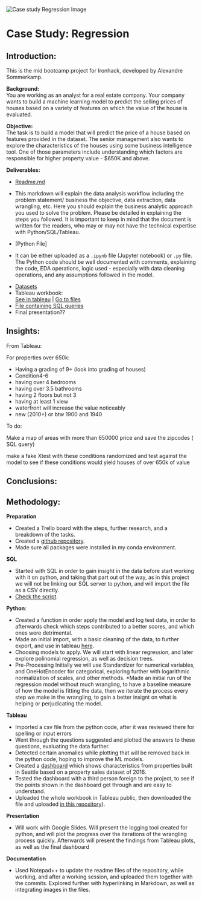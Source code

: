 ![Case study Regression Image](https://education-team-2020.s3-eu-west-1.amazonaws.com/data-analytics/project+banners/real-state-project.jpg)

# Case Study: Regression

## Introduction:
This is the mid bootcamp project for Ironhack, developed by Alexandre Sommerkamp. 

**Background:**  
You are working as an analyst for a real estate company. Your company wants to build a machine learning model to predict the selling prices of houses based on a variety of features on which the value of the house is evaluated.

**Objective:**  
The task is to build a model that will predict the price of a house based on features provided in the dataset. The senior management also wants to explore the characteristics of the houses using some business intelligence tool. One of those parameters include understanding which factors are responsible for higher property value - \$650K and above.

**Deliverables:**   

*  [Readme.md](https://github.com/Alex-Skp/Case-Study-Regression/blob/main/README.md)
 - This markdown will explain the data analysis workflow including the problem statement/ business the objective, data extraction, data wrangling, etc. Here you should explain the business analytic approach you used to solve the problem. Please be detailed in explaining the steps you followed. It is important to keep in mind that the document is written for the readers, who may or may not have the technical expertise with Python/SQL/Tableau.
*  [Python File]
 - It can be either uploaded as a `.ipynb` file (Jupyter notebook) or `.py` file. The Python code should be well documented with comments, explaining the code, EDA operations, logic used - especially with data cleaning operations, and any assumptions followed in the model.
* [Datasets](https://github.com/Alex-Skp/Case-Study-Regression/tree/main/data)
*  Tableau workbook:  
	[See in tableau](https://public.tableau.com/profile/alex2690#!/vizhome/SeattlePropertySaleDataWorkbook/HowarepropertiesbuiltinSeattle) | [Go to files](https://github.com/Alex-Skp/Case-Study-Regression/tree/main/tableau)
* [File containing SQL queries](https://github.com/Alex-Skp/Case-Study-Regression/tree/main/sql)
* Final presentation??

## Insights:

From Tableau:

For properties over 650k:
* Having a grading of 9+ (look into grading of houses)
* Condition4-6
* having over 4 bedrooms 
* having over 3.5 bathrooms
* having 2 floors but not 3
* having at least 1 view 
* waterfront will increase the value noticeably
* new (2010+) or btw 1900 and 1940




To do: 

Make a map of areas with more than 650000 price and save the zipcodes ( SQL query)

make a fake Xtest with these conditions randomized and test against the model to see if these conditions would yield houses of over 650k of value 




## Conclusions:


## Methodology:
**Preparation**
* Created a Trello board with the steps, further research, and a breakdown of the tasks.
* Created a [github repository](https://github.com/Alex-Skp/Case-Study-Regression).
* Made sure all packages were installed in my conda environment.

**SQL**
* Started with SQL in order to gain insight in the data before start working with it on python, and taking that part out of the way, as in this project we will not be linking our SQL server to python, and will import the file as a CSV directly.  
* [Check the script](https://github.com/Alex-Skp/Case-Study-Regression/blob/main/sql/sql-exercises.sql).

**Python**:
* Created a function in order apply the model and log test data, in order to afterwards check which steps contributed to a better scores, and which ones were detrimental.
* Made an initial import, with a basic cleaning of the data, to further export, and use in tableau [here](https://github.com/Alex-Skp/Case-Study-Regression/blob/main/tableau/Seattle%20Property%20Sale%20Data%20Workbook.twbx).
* Choosing models to apply. We will start with linear regression, and later explore polinomial regression, as well as decision trees.
* Pre-Processing Initially we will use Standardizer for numerical variables, and OneHotEncoder for categorical, exploring further with logarithmic normalization of scales, and other methods. 
*Made an initial run of the regression model without much wrangling, to have a baseline measure of how the model is fitting the data, then we iterate the process every step we make in the wrangling, to gain a better insignt on what is helping or perjudicating the model. 


**Tableau**
* Imported a csv file from the python code, after it was reviewed there for spelling or input errors
* Went through the questions suggested and plotted the answers to these questions, evaluating the data further.
* Detected certain anomalies while plotting that will be removed back in the python code, hoping to improve the ML models. 
* Created a [dashboard](https://public.tableau.com/profile/alex2690#!/vizhome/SeattlePropertySaleDataWorkbook/HowarepropertiesbuiltinSeattle) which shows characteristics from properties built in Seattle based on a property sales dataset of 2016.
* Tested the dashboard with a third person foreign to the project, to see if the points shown in the dashboard get through and are easy to understand. 
* Uploaded the whole workbook in Tableau public, then downloaded the file and uploaded [in this repository](https://github.com/Alex-Skp/Case-Study-Regression/tree/main/tableau)). 


**Presentation**  
* Will work with Google Slides. Will present the logging tool created for python, and will plot the progress over the iterations of the wrangling process quickly. Afterwards will present the findings from Tableau plots, as well as the final dashboard

**Documentation**  
* Used Notepad++ to update the readme files of the repository, while working, and after a working session, and uploaded them together with the commits. Explored further with hyperlinking in Markdown, as well as integrating images in the files. 


